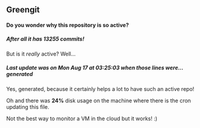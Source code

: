 ## Greengit

#### Do you wonder why this repository is so active?

##### After all it has 13255 commits!

But is it *really* active? Well...

##### Last update was on Mon Aug 17 at 03:25:03 when those lines were... generated

Yes, generated, because it certainly helps a lot to have such an active repo!

Oh and there was **24%** disk usage on the machine
where there is the cron updating this file.

Not the best way to monitor a VM in the cloud but it works! :)
